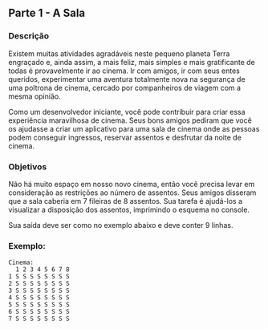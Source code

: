 ## Parte 1 - A Sala

### Descrição
Existem muitas atividades agradáveis neste pequeno planeta Terra engraçado e, ainda assim, a mais feliz, mais simples e mais gratificante de todas é provavelmente ir ao cinema. Ir com amigos, ir com seus entes queridos, experimentar uma aventura totalmente nova na segurança de uma poltrona de cinema, cercado por companheiros de viagem com a mesma opinião.

Como um desenvolvedor iniciante, você pode contribuir para criar essa experiência maravilhosa de cinema. Seus bons amigos pediram que você os ajudasse a criar um aplicativo para uma sala de cinema onde as pessoas podem conseguir ingressos, reservar assentos e desfrutar da noite de cinema.

### Objetivos
Não há muito espaço em nosso novo  cinema, então você precisa levar em consideração as restrições ao número de assentos. Seus amigos disseram que a sala caberia em 7 fileiras de 8 assentos. Sua tarefa é ajudá-los a visualizar a disposição dos assentos, imprimindo o esquema no console.

Sua saída deve ser como no exemplo abaixo e deve conter 9 linhas.


### Exemplo:

```
Cinema:
  1 2 3 4 5 6 7 8
1 S S S S S S S S
2 S S S S S S S S
3 S S S S S S S S
4 S S S S S S S S
5 S S S S S S S S
6 S S S S S S S S
7 S S S S S S S S
```
